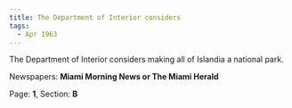 ```yaml
---  
title: The Department of Interior considers  
tags:  
  - Apr 1963  
---  
```

  
The Department of Interior considers making all of Islandia a national park.  
  
Newspapers: **Miami Morning News or The Miami Herald**  
  
Page: **1**, Section: **B** 

